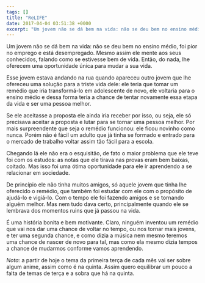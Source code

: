```yaml
---
tags: []
title: "ReLIFE"
date: 2017-04-04 03:51:38 +0000
excerpt: "Um jovem não se dá bem na vida: não se deu bem no ensino médio, foi pior no emprego e está desempregado. Mesmo assim ele mente aos seus..."
---
```


Um jovem não se dá bem na vida: não se deu bem no ensino médio, foi pior no emprego e está desempregado. Mesmo assim ele mente aos seus conhecidos, falando como se estivesse bem de vida. Então, do nada, lhe oferecem uma oportunidade única para mudar a sua vida.

Esse jovem estava andando na rua quando apareceu outro jovem que lhe ofereceu uma solução para a triste vida dele: ele teria que tomar um remédio que iria transformá-lo em adolescente de novo, ele voltaria para o ensino médio e dessa forma teria a chance de tentar novamente essa etapa da vida e ser uma pessoa melhor.

Se ele aceitasse a proposta ele ainda iria receber por isso, ou seja, ele só precisava aceitar a proposta e lutar para se tornar uma pessoa melhor. Por mais surpreendente que seja o remédio funcionou: ele ficou novinho como nunca. Porém não é fácil um adulto que já tinha se formado e entrado para o mercado de trabalho voltar assim tão fácil para a escola.

Chegando lá ele não era o esquisitão, de fato o maior problema que ele teve foi com os estudos: as notas que ele tirava nas provas eram bem baixas, coitado. Mas isso foi uma ótima oportunidade para ele ir aprendendo a se relacionar em sociedade.

De princípio ele não tinha muitos amigos, só aquele jovem que tinha lhe oferecido o remédio, que também foi estudar com ele com o propósito de ajudá-lo e vigiá-lo. Com o tempo ele foi fazendo amigos e se tornando alguém melhor. Mas nem tudo dava certo, principalmente quando ele se lembrava dos momentos ruins que já passou na vida.

É uma história bonita e bem motivante. Claro, ninguém inventou um remédio que vai nos dar uma chance de voltar no tempo, ou nos tornar mais jovens, e ter uma segunda chance, e como dizia a música nem mesmo teremos uma chance de nascer de novo para tal, mas como ela mesmo dizia tempos a chance de mudarmos conforme vamos aprendendo.

*Nota:* a partir de hoje o tema da primeira terça de cada mês vai ser sobre algum anime, assim como é na quinta. Assim quero equilibrar um pouco a falta de temas de terça e a sobra que há na quinta.